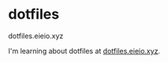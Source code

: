 # dotfiles
dotfiles.eieio.xyz

I'm learning about dotfiles at [dotfiles.eieio.xyz](http://dotfiles.eieio.xyz).
